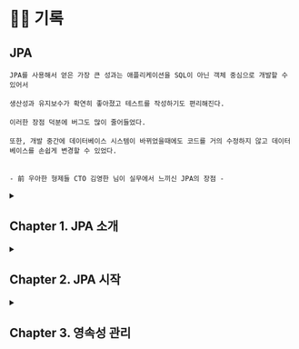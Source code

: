 # ✍🏻 기록

## JPA

```
JPA를 사용해서 얻은 가장 큰 성과는 애플리케이션을 SQL이 아닌 객체 중심으로 개발할 수 있어서

생산성과 유지보수가 확연히 좋아졌고 테스트를 작성하기도 편리해진다.

이러한 장점 덕분에 버그도 많이 줄어들었다.

또한, 개발 중간에 데이터베이스 시스템이 바뀌었을때에도 코드를 거의 수정하지 않고 데이터베이스를 손쉽게 변경할 수 있었다.


- 前 우아한 형제들 CTO 김영한 님이 실무에서 느끼신 JPA의 장점 -
```


<details>

<summary><h2> Chapter 1. JPA 소개 </h2></summary>

<details>

<summary><h3> JPA를 사용하는 이유 </h3></summary>

JDBC를 사용하는 경우, 직접 문자열 형태의 sql 질의를 작성해야한다.

입력 작업을 위해서는 질의문에 적절한 파라미터를 바인딩하기 위해 객체의 필드 정보를 `get` 으로 조회해서 입력해준 뒤 `executeUpdate()` 를 실행시킨다.

조회 작업을 위해서는 sql 로 얻어온 값을 `ResultSet` 과 같은 객체로 받아 `getString("칼럼명")` 등의 메서드를 사용해서 속성 값을 꺼낸 뒤 사용해야한다.

<br>

이렇듯, 간단한 CRUD 작업에도 매번 sql 질의문을 작성하고 바인딩하는 작업들이 수반된다.

<br>

또한, 만약 `INSERT INTO MEMBER (MEMBER_ID, NAME) VALUES(?, ?)` 와 같은 쿼리문을 사용중이었다가

Member 테이블에 연락처 속성이 추가된다면

직접 문자열 형태의 질의문을

`INSERT INTO MEMBER (MEMBER_ID, NAME, TEL) VALUES(?, ?, ?)` 와 같이 수정해야하며 바인딩 하는 작업까지 추가해주어야 한다.

<br>

연관관계가 맺어진 상황에서도 문제가 있다.

`Member` 와 `Team` 이 연관관계가 있다고 가정해보자.

<br>

우리가 원하는 것은, `Member` 만 조회해도 연관된 `Team` 객체의 정보를 사용할 수 있어야 하지만

JDBC로 전달하는 쿼리가 Team과 Join하는 쿼리문이 잘 작성되어 있어야 가능하다.

<br>

💡 결론은, 간단한 CRUD 작업에도 단순하고 반복되는 작업이 수반되고 단순한 엔티티의 필드 추가 같은 상황 때문에 변경되고 확인해야하는 코드의 수가 많다는 것이다.  

또한, 작성한 SQL 구문에 심하게 의존하게 된다는 단점이 존재한다.

이러한 대부분의 문제들을 JPA를 사용하면 해결할 수 있다.


</details>


<details>

<summary><h3> 객체 지향 언어와 관계형 DB 패러다임의 불일치 (Object–relational impedance mismatch) </h3></summary>

객체 지향 언어와 관계형 데이터 베이스 간 개념적 차이 때문에 발생하는 문제를 의미한다.

<br>

1️⃣ **상속**

<br>

객체는 상속이라는 기능을 갖고 있지만, 관계형 데이터 베이스 테이블은 상속이라는 기능이 없다.

따라서, 상속을 표현하기 위해서 **관계형 데이터 베이스는 Super-Sub 타입 관계**를 사용해야한다.

<div align = "center">
<img src="https://raw.githubusercontent.com/buinq/imageServer/main/img/image-20230609145413730.png" alt="image-20230609145413730" style="zoom:80%;" />
</div>

위와 같이 표현할 수 있을텐데, 어쨌든 데이터를 조회하거나 입력하기 위해서는 나눠진 테이블 2개에 접근해야한다.

입력 시에는 부모 객체 필드만 따로 꺼내서 Super 테이블에만 넣어주어야 하고, 자식 객체 필드만 따로 꺼내서 Sub 테이블에 입력해주는 쿼리를 작성해야 할 것이다.

조회 시에도 마찬가지로, Super 테이블에서 받은 데이터와 Sub 테이블에서 받은 데이터를 하나의 객체로 매핑해주는 작업이 필요할 것이다.

<br>

2️⃣ **연관관계**

<br>

객체는 방향성이 있는 **참조**를 사용해서 다른 객체와 연관관계를 맺고

관계형 데이터 베이스의 경우 방향성이 없는 **외래키** 를 이용해서 다른 테이블과 연관관계를 맺는다.

<br>

따라서, `Member` 안에 `Team` 객체가 있는 경우

```java
class Member {
    Long id;
    Team team;
    String username;
    
    Team getTeam(){
        return this.team;
    }
}

class Team {
    Long id;
    String name;
}
```

위와 같이 클래스를 구성한 뒤

Insert 해줄 때에는, `INSERT INTO MEMBER (id, team_id,username) values(?, ?, ?)` 쿼리를 사용해야하기 때문에 `Member` 가 가진 `Team` 을 그대로 바인딩 시켜주면 안돼고 `member.getTeam().getId()` 와 같은 방식으로 입력해주어야 할 것이다.

조회할 때 역시, `memberId` 로 찾은 `Member` 데이터와 `teamId` 로 찾은 `Team` 데이터를 객체로 매핑한뒤

`member.setTeam(team)` 과 같은 메서드로 직접 객체를 입력해주어야 한다.

<br>

3️⃣ 객체 그래프 탐색

<br>

2번째 불일치와 유사한데, `Member member = memberDao.find(memberId)` 라는 코드만 보고

`member.getTeam()` 메서드를 사용했을 때, `team` 이 `null` 이 아님을 확신할 수 있을까?

<br>
    
만약 dao의 `find` 로직 안에 sql 질의가 `team`테이블과 조인하는 sql 구문이었다면 `team` 데이터가 존재함을 알 수 있을 것이다.

이렇듯, 직접 `DAO` 클래스를 찾아가서 `sql` 문을 확인해야 내가 원하는 연관된 객체의 데이터를 얻을 수 있는지 없는지를 알 수 있다.

<br>

4️⃣ **비교 방식**

<br>

데이터베이스의 경우 기본 키의 값으로 레코드를 구분하지만, 객체는 동일성과 동등성 비교 두가지가 있다.

**동일성** 비교는 객체의 주소값을 비교하는 것이고

**동등성** 비교는 객체가 가진 내부의 값을 비교하는 것이다.

<br>

jdbc를 통해, 조회한 데이터의 `ResultSet` 으로 구성한 `Member`는 같은 `memberId` 로 얻은 데이터라도 동등성은 성립하지만 동일성은 성립하지 않는다.

<br>

이러한 패러다임의 불일치를 JPA를 사용하면 해결할 수 있다.



</details>

</details>


<details>

<summary><h2> Chapter 2. JPA 시작 </h2></summary>

<details>

<summary><h3> JPQL(Java Persistence Query Language) 이란? </h3></summary>

JPA를 사용하면 개발자는 엔티티 객체를 중심으로 개발하고 데이터베이스에 대한 처리는 JPA에 맡겨야 한다.

JPA는 엔티티 객체를 중심으로 개발하므로 검색을 할 때도 테이블이 아닌 엔티티 객체를 대상으로 검색해야한다.

<br>

```java
List<Member> members = em.createQuery("select m from Member m", Member.class)
                		 .getResultList();
```

그럴때 사용할 수 있는 것이 **JPQL** 이다.

DB마다 쿼리 문법이 다르기 때문에, 추상화한 쿼리 문법이고

이 JPQL을 바탕으로 JPA는 **설정한 DB에 맞는 쿼리문을 생성하여 데이터베이스와 상호작용**한다.

<br>

🚨 참고로 JPQL은 대소문자를 명확히 구분한다.

</details>

</details>


<details>

<summary><h2> Chapter 3. 영속성 관리 </h2></summary>

<details>

<summary><h3> 영속성 컨텍스트란? (Persistence Context) </h3></summary>

엔티티의 상태를 관리하고 다양한 영속성 관리 기능을 제공하는 논리적인 영역이다.

영속성 컨텍스트는 `EntityManager` 를 생성할 때 만들어지며, `EntityManager` 를 통해서 영속성 컨텍스트에 접근할 수 있다.

</details>

<details>

<summary><h3> 엔티티 상태의 종류와 특징 </h3></summary>

엔티티에는 4가지 상태가 존재한다.

1. 영속 : `persist()` 되어 엔티티 매니저에 의해 영속성 컨텍스트에 보관된다. 영속성 컨텍스트에 의해 관리되고 있는 상태이다.
2. 비영속 : `persist()` 하기 전, 영속성 컨텍스트와 아무런 관련이 없는 상태를 말한다.
3. 준영속 : `detach()` 되어 영속성 컨텍스트가 관리하다가 분리되어 있는 상태를 말한다. `close()` 되거나 `clear()` 되어 초기화되는 경우도 준영속 상태가 된다. `merge()` 로 다시 영속 상태로 만들 수 있다.
4. 삭제 : `remove()` 되어 영속성 컨텍스트에서 제외된 상태이다. 다시 `persist()` 해서 영속 상태를 만들 수 있다.

준영속 상태는 1차 캐시에 엔티티의 식별자(identifier)를 유지하고 있어, 이를 통해 다시 영속 상태로 전환하여 영속성 컨텍스트로 관리할 수 있다.

</details>

<details>

<summary><h3> 영속성 컨텍스트의 특징 </h3></summary>



1️⃣ **1차 캐시**

영속성 컨텍스트는 내부에 캐시를 가지고 있다. 이것을 1차 캐시라 한다.

`@Id` 어노테이션으로 매핑한 값을 기준으로 엔티티를 식별한다.

<br>

조회 요청 시, **1차 캐시에서 식별자 값으로 엔티티를 찾는다.**

만약, **찾는 엔티티가 있으면 DB를 조회하지 않고 메모리에 있는 1차 캐시에서 엔티티를 조회**한다.

<br>

즉, 영속화되어 영속성 컨텍스트에 의해 관리되고 있는 엔티티는 1차 캐시에 존재하고,

엔티티 조회 시 DB에 요청하지 않으므로 성능상 이점이 있다.

<br>

그리고 JDBC를 사용했을 때에는, 같은 식별자를 가진 엔티티를 조회하더라도 조회한 `ResultSet` 에서 엔티티 객체로 매핑해서 반환받으므로

참조 주소값이 다른, 동일성이 일치하지 않는 결과가 발생한다.

하지만, 영속성 컨텍스트는 엔티티가 영속화 되는 순간 해당 엔티티의 식별자로 하는 요청은 1차 캐시에 이미 존재하는 엔티티인지 확인하고

있다면 1차 캐시에 있는 엔티티를 반환하므로 항상 동일함을 보장할 수 있다.

<br>

2️⃣ 쓰기 지연

엔티티 매니저는 **트랜잭션을 커밋하기 직전**까지 내부 쿼리 저장소에 SQL을 모아둔다.

그리고 **트랜잭션을 커밋할 때 모아둔 쿼리를 데이터베이스에 보낸다.**

쿼리를 모아서 한번에 전달하는 방식은 성능상 이점이 있다.

<br>

3️⃣ 변경 감지

**엔티티의 변경사항을 데이터베이스에 자동으로 반영**하는 기능이다.

영속화되어 1차 캐시에 엔티티가 등록될 때, **최초 상태의 엔티티 정보**를 따로 보관해둔다. 이를 **스냅샷**이라고 한다.

그리고, 트랜잭션 커밋 시점에 **1차 캐시에서 스냅샷과 비교했을 때 달라진 엔티티가 있는지 확인**한다.

변경된 엔티티가 있는 경우 **수정 쿼리를 내부적으로 생성**해서 쓰기 지연 쿼리 저장소에 보낸다.

<br>

JPA는 `UPDATE 엔티티 SET (모든 필드) ..` 와 같이 모든 필드를 대상으로 업데이트 쿼리를 작성하고, 변경된 부분만 변경된 데이터로 바인딩하는 방식이 기본 전략이다.

변경되어 바인딩 되는 데이터를 제외하고 항상 수정 쿼리문이 같아서 파싱된 쿼리를 재사용할 수 있다는 장점이 있다.

<br>

만약 수정된 데이터만 동적으로 sql을 생성하는 전략을 사용하고 싶다면

엔티티 클래스에 `@org.hibernate.annotations.DynamicUpdate` 어노테이션을 붙이면 된다.

엔티티의 필드가 많은 경우, 동적으로 생성하는 방식이 더 성능이 좋은 경우가 있지만 테스트 후 적용하는 것이 좋다.



</details>


</details>
